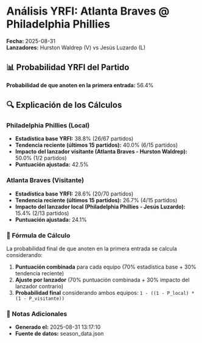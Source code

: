 # Análisis YRFI: Atlanta Braves @ Philadelphia Phillies

**Fecha:** 2025-08-31  
**Lanzadores:** Hurston Waldrep (V) vs Jesús Luzardo (L)

## 📊 Probabilidad YRFI del Partido

**Probabilidad de que anoten en la primera entrada:** 56.4%

## 🔍 Explicación de los Cálculos

### Philadelphia Phillies (Local)
- **Estadística base YRFI:** 38.8% (26/67 partidos)
- **Tendencia reciente (últimos 15 partidos):** 40.0% (6/15 partidos)
- **Impacto del lanzador visitante (Atlanta Braves - Hurston Waldrep):** 50.0% (1/2 partidos)
- **Puntuación ajustada:** 42.5%

### Atlanta Braves (Visitante)
- **Estadística base YRFI:** 28.6% (20/70 partidos)
- **Tendencia reciente (últimos 15 partidos):** 26.7% (4/15 partidos)
- **Impacto del lanzador local (Philadelphia Phillies - Jesús Luzardo):** 15.4% (2/13 partidos)
- **Puntuación ajustada:** 24.1%

### 📝 Fórmula de Cálculo

La probabilidad final de que anoten en la primera entrada se calcula considerando:
1. **Puntuación combinada** para cada equipo (70% estadística base + 30% tendencia reciente)
2. **Ajuste por lanzador** (70% puntuación combinada + 30% impacto del lanzador contrario)
3. **Probabilidad final** considerando ambos equipos: `1 - ((1 - P_local) * (1 - P_visitante))`

### 📌 Notas Adicionales

- **Generado el:** 2025-08-31 13:17:10
- **Fuente de datos:** season_data.json
